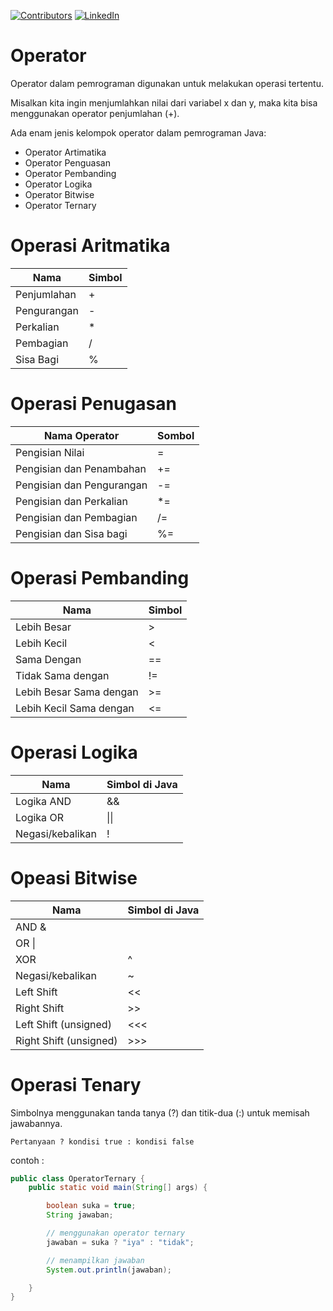 [![Contributors][contributors-shield]][contributors-url]
[![LinkedIn][linkedin-shield]][linkedin-url]

# Operator
Operator dalam pemrograman digunakan untuk melakukan operasi tertentu.

Misalkan kita ingin menjumlahkan nilai dari variabel x dan y, maka kita bisa
menggunakan operator penjumlahan (+).

Ada enam jenis kelompok operator dalam pemrograman Java:

<ul>
    <li>Operator Artimatika</li>
    <li>Operator Penguasan</li>
    <li>Operator Pembanding</li>
    <li>Operator Logika</li>
    <li>Operator Bitwise</li>
    <li>Operator Ternary</li>
</ul>

<h1>Operasi Aritmatika</h1>

| Nama	        | Simbol    |
| ------------- | --------- |
| Penjumlahan   | +         |
| Pengurangan   | -         |
| Perkalian	    | *         |
| Pembagian	    | /         |
| Sisa Bagi	    | %         |

<h1>Operasi Penugasan</h1>

|Nama Operator|	Sombol|
|---|---|
|Pengisian Nilai|	=|
|Pengisian dan Penambahan	|+=|
|Pengisian dan Pengurangan|	-=|
|Pengisian dan Perkalian	|*=|
|Pengisian dan Pembagian	|/=|
|Pengisian dan Sisa bagi	|%=|

<h1>Operasi Pembanding</h1>

|Nama	|Simbol|
|--|--|
|Lebih Besar	|>|
|Lebih Kecil	|<|
|Sama Dengan	|==|
|Tidak Sama dengan|	!=|
|Lebih Besar Sama dengan|	>=|
|Lebih Kecil Sama dengan|	<=|

<h1>Operasi Logika</h1>

|Nama	|Simbol di Java|
|--|-|
|Logika AND|	&&|
|Logika OR|	\|\| |
|Negasi/kebalikan|	!|

<h1>Opeasi Bitwise</h1>

|Nama	|Simbol di Java|
|--|--|
|AND	&|
|OR	\| |
|XOR	|^|
|Negasi/kebalikan|	~|
|Left Shift|	<<|
|Right Shift|	>>|
|Left Shift (unsigned)	|<<<|
|Right Shift (unsigned)|	>>>|

<h1>Operasi Tenary</h1>
Simbolnya menggunakan tanda tanya (?) dan titik-dua (:) untuk memisah jawabannya.

```
Pertanyaan ? kondisi true : kondisi false
```
contoh :
```java
public class OperatorTernary {
    public static void main(String[] args) {

        boolean suka = true;
        String jawaban;

        // menggunakan operator ternary
        jawaban = suka ? "iya" : "tidak";

        // menampilkan jawaban
        System.out.println(jawaban);

    }
}
```
[contributors-shield]: https://img.shields.io/github/contributors/arridhow/web-resume.svg?style=for-the-badge
[contributors-url]: https://github.com/arridhow/web-resume/graphs/contributors
[linkedin-shield]: https://img.shields.io/badge/-LinkedIn-black.svg?style=for-the-badge&logo=linkedin&colorB=555
[linkedin-url]: https://linkedin.com/in/arridhopradana
